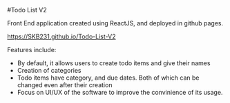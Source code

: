 #Todo List V2

Front End application created using ReactJS, and deployed in github pages.

https://SKB231.github.io/Todo-List-V2


Features include:
- By default, it allows users to create todo items and give their names
- Creation of categories
- Todo items have category, and due dates. Both of which can be changed even after their creation
- Focus on UI/UX of the software to improve the convinience of its usage.
